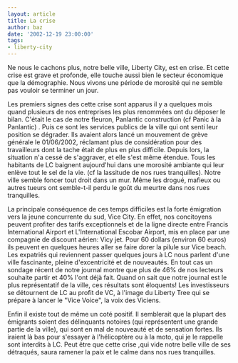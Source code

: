 ```yaml
---
layout: article
title: La crise
author: baz
date: '2002-12-19 23:00:00'
tags:
- liberty-city
---
```


Ne nous le cachons plus, notre belle ville, Liberty City, est en crise. Et cette crise est grave et profonde, elle touche aussi bien le secteur économique que la démographie. Nous vivons une période de morosité qui ne semble pas vouloir se terminer un jour.

Les premiers signes des cette crise sont apparus il y a quelques mois quand plusieurs de nos entreprises les plus renommées ont du déposer le bilan. C'était le cas de notre fleuron, Panlantic construction (cf Panic à la Panlantic) . Puis ce sont les services publics de la ville qui ont senti leur position se dégrader. Ils avaient alors lancé un mouvement de grève générale le 01/06/2002, réclamant plus de considération pour des travailleurs dont la tache était de plus en plus difficile. Depuis lors, la situation n'a cessé de s'aggraver, et elle s'est même étendue. Tous les habitants de LC baignent aujourd'hui dans une morosité ambiante qui leur enlève tout le sel de la vie. (cf la lassitude de nos rues tranquilles). Notre ville semble foncer tout droit dans un mur. Même les drogué, mafieux ou autres tueurs ont semble-t-il perdu le goût du meurtre dans nos rues tranquilles.

La principale conséquence de ces temps difficiles est la forte émigration vers la jeune concurrente du sud, Vice City. En effet, nos concitoyens peuvent profiter des tarifs exceptionnels et de la ligne directe entre Francis International Airport et L'International Escobar Airport, mis en place par une compagnie de discount aérien: Vicy jet. Pour 60 dollars (environ 60 euros) ils peuvent en quelques heures aller se faire dorer la pilule sur Vice beach. Les expatriés qui reviennent passer quelques jours à LC nous parlent d'une ville fascinante, pleine d'excentricité et de nouveautés. En tout cas un sondage récent de notre journal montre que plus de 46% de nos lecteurs souhaite partir et 40% l'ont déjà fait. Quand on sait que notre journal est le plus représentatif de la ville, ces résultats sont éloquents! Les investisseurs se détournent de LC au profit de VC, à l'image du Liberty Tree qui se prépare à lancer le "Vice Voice", la voix des Viciens.

Enfin il existe tout de même un coté positif. Il semblerait que la plupart des émigrants soient des délinquants notoires (qui représentent une grande partie de la ville), qui sont en mal de nouveauté et de sensation fortes. Ils iraient là bas pour s'essayer à l'hélicoptère ou à la moto, qui je le rappelle sont interdits à LC. Peut être que cette crise ,qui vide notre belle ville de ses détraqués, saura ramener la paix et le calme dans nos rues tranquilles.

<!--kg-card-end: markdown-->
